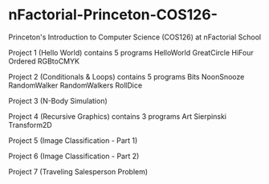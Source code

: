 # nFactorial-Princeton-COS126-
Princeton's Introduction to Computer Science (COS126) at nFactorial School 

Project 1 (Hello World)  contains 5 programs
HelloWorld
GreatCircle
HiFour
Ordered
RGBtoCMYK


Project 2 (Conditionals & Loops) contains 5 programs
Bits
NoonSnooze
RandomWalker
RandomWalkers
RollDice


Project 3 (N-Body Simulation)


Project 4 (Recursive Graphics) contains 3 programs
Art
Sierpinski
Transform2D


Project 5 (Image Classification - Part 1)


Project 6 (Image Classification - Part 2)


Project 7 (Traveling Salesperson Problem)
